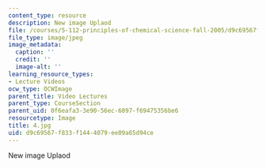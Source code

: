 ```yaml
---
content_type: resource
description: New image Uplaod
file: /courses/5-112-principles-of-chemical-science-fall-2005/d9c69567f833f1444079ee09a65d94ce_4.jpg
file_type: image/jpeg
image_metadata:
  caption: ''
  credit: ''
  image-alt: ''
learning_resource_types:
- Lecture Videos
ocw_type: OCWImage
parent_title: Video Lectures
parent_type: CourseSection
parent_uid: 0f6eafa3-3e90-56ec-6097-f69475356be6
resourcetype: Image
title: 4.jpg
uid: d9c69567-f833-f144-4079-ee09a65d94ce
---
```

New image Uplaod


